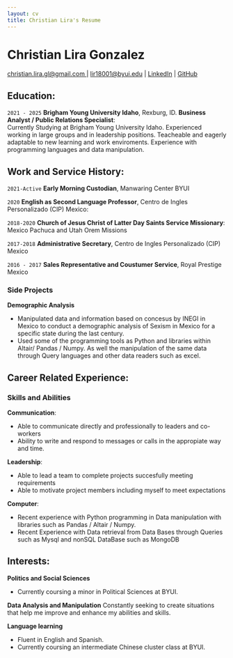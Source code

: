 ```yaml
---
layout: cv
title: Christian Lira's Resume
---
```

# Christian Lira Gonzalez

<div id="webaddress">
<a href="#">christian.lira.gl@gmail.com </a>
| <a href="#">lir18001@byui.edu</a>
| <a href="https://www.linkedin.com/in/christian-lira-6598341b9/">LinkedIn</a>
| <a href="https://github.com/ChristianLG2">GitHub</a>
</div>


## Education:

`2021 - 2025`
__Brigham Young University Idaho__, Rexburg, ID.
__Business Analyst / Public Relations Specialist__:     
    Currently Studying at Brigham Young University Idaho. Experienced working in large groups and in leadership positions. Teacheable and eagerly adaptable to new learning and work enviroments. Experience with programming languages and data manipulation.


## Work and Service History:

`2021-Active`
__Early Morning Custodian__, Manwaring Center BYUI

`2020`
__English as Second Language Professor__, Centro de Ingles Personalizado (CIP) Mexico:
 



`2018-2020`
__Church of Jesus Christ of Latter Day Saints Service Missionary__: Mexico Pachuca and Utah Orem Missions


`2017-2018`
__Administrative Secretary__, Centro de Ingles Personalizado (CIP) Mexico

`2016 - 2017`
__Sales Representative and Coustumer Service__, Royal Prestige Mexico

### Side Projects

__Demographic Analysis__

- Manipulated data and information based on concesus by INEGI in Mexico to conduct a demographic analysis of Sexism in Mexico for a specific state during the last century.
- Used some of the programming tools as Python and libraries within Altair/ Pandas / Numpy. As well the manipulation of the same data through Query languages and other data readers such as excel.

## Career Related Experience:

### Skills and Abilities


__Communication__:
- Able to communicate directly and professionally to leaders and co-workers
- Ability to write and respond to messages or calls in the appropiate way and time.

__Leadership__:
- Able to lead a team to complete projects succesfully meeting requirements
- Able to motivate project members including myself to meet expectations 

__Computer__:
- Recent experience with Python programming in Data manipulation with libraries such as Pandas / Altair / Numpy. 
- Recent Experience with Data retrieval from Data Bases through Queries such as Mysql and nonSQL DataBase such as MongoDB


## Interests:

__Politics and Social Sciences__
- Currently coursing a minor in Political Sciences at BYUI.

__Data Analysis and Manipulation__
Constantly seeking to create situations that help me improve and enhance my abilities and skills.

__Language learning__
- Fluent in English and Spanish.
- Currently coursing an intermediate Chinese cluster class at BYUI.




<!-- ### Footer
Last updated: June 2022 -->

<!-- https://www.monique.tech/the-art-of-markdown -->


